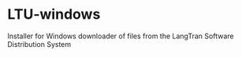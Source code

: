 # LTU-windows
Installer for Windows downloader of files from the LangTran Software Distribution System
